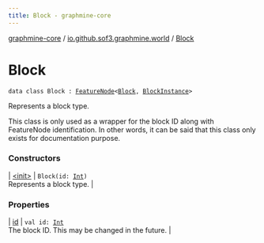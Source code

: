 ```yaml
---
title: Block - graphmine-core
---
```


[graphmine-core](../../index.html) / [io.github.sof3.graphmine.world](../index.html) / [Block](./index.html)

# Block

`data class Block : `[`FeatureNode`](../../io.github.sof3.graphmine.feature/-feature-node.html)`<`[`Block`](./index.html)`, `[`BlockInstance`](../-block-instance/index.html)`>`

Represents a block type.

This class is only used as a wrapper for the block ID along with FeatureNode identification. In other words, it can
be said that this class only exists for documentation purpose.

### Constructors

| [&lt;init&gt;](-init-.html) | `Block(id: `[`Int`](https://kotlinlang.org/api/latest/jvm/stdlib/kotlin/-int/index.html)`)`<br>Represents a block type. |

### Properties

| [id](id.html) | `val id: `[`Int`](https://kotlinlang.org/api/latest/jvm/stdlib/kotlin/-int/index.html)<br>The block ID. This may be changed in the future. |

